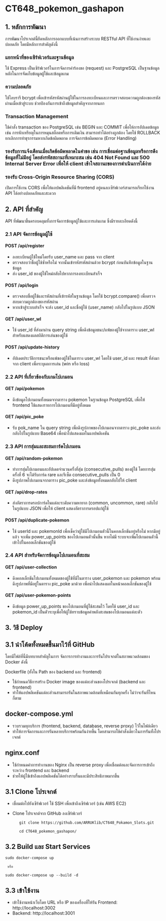 # CT648_pokemon_gashapon
## 1. หลักการพัฒนา
การพัฒนาโปรเจกต์นี้ยึดหลักการออกแบบที่เน้นการสร้างระบบ RESTful API ที่ใช้งานง่ายและปลอดภัย โดยมีหลักการสำคัญดังนี้
### แยกหน้าที่ของเซิร์ฟเวอร์และฐานข้อมูล
ใช้ Express เป็นเซิร์ฟเวอร์ในการจัดการคำร้องขอ (request) และ PostgreSQL เป็นฐานข้อมูลหลักในการจัดเก็บข้อมูลผู้ใช้และข้อมูลเกม
### ความปลอดภัย
ใช้ไลบรารี bcrypt เพื่อเข้ารหัสรหัสผ่านผู้ใช้ในการลงทะเบียนและการตรวจสอบความถูกต้องของรหัสผ่านเมื่อเข้าสู่ระบบ ช่วยป้องกันการเข้าถึงข้อมูลสำคัญจากภายนอก
### Transaction Management
ใช้คำสั่ง transaction ของ PostgreSQL เช่น BEGIN และ COMMIT เพื่อให้การอัปเดตข้อมูล เช่น การหักเหรียญในการหมุนสล็อตหรือการเติมเงิน สามารถทำได้อย่างถูกต้อง โดยใช้ ROLLBACK ยกเลิกการทำธุรกรรมหากเกิดข้อผิดพลาด
การจัดการข้อผิดพลาด (Error Handling)
### รองรับการแจ้งเตือนเมื่อเกิดข้อผิดพลาดในคำขอ เช่น การเชื่อมต่อฐานข้อมูลหรือการดึงข้อมูลที่ไม่มีอยู่ โดยส่งรหัสสถานะที่เหมาะสม เช่น 404 Not Found และ 500 Internal Server Error เพื่อให้ client เข้าใจสถานะของการดำเนินการได้ง่าย
### รองรับ Cross-Origin Resource Sharing (CORS)
เปิดการใช้งาน CORS เพื่อให้แอปพลิเคชันที่มี frontend อยู่คนละเซิร์ฟเวอร์สามารถเรียกใช้งาน API ได้อย่างปลอดภัยและสะดวก
## 2. API ที่สำคัญ
API ที่พัฒนาขึ้นครอบคลุมทั้งการจัดการข้อมูลผู้ใช้และการเล่นเกม ซึ่งมีรายละเอียดดังนี้
### 2.1 API จัดการข้อมูลผู้ใช้
#### POST /api/register
- ลงทะเบียนผู้ใช้ใหม่โดยรับ user_name และ pass จาก client
- ตรวจสอบว่าชื่อผู้ใช้ซ้ำหรือไม่ จากนั้นเข้ารหัสรหัสผ่านด้วย bcrypt ก่อนบันทึกข้อมูลในฐานข้อมูล
- ส่ง user_id ของผู้ใช้ใหม่กลับไปหากการลงทะเบียนสำเร็จ
#### POST /api/login
- ตรวจสอบชื่อผู้ใช้และรหัสผ่านที่เข้ารหัสในฐานข้อมูล โดยใช้ bcrypt.compare() เพื่อตรวจสอบความถูกต้องของรหัสผ่าน
- หากเข้าสู่ระบบสำเร็จ จะส่ง user_id และชื่อผู้ใช้ (user_name) กลับไปในรูปแบบ JSON
#### GET /api/user_wl
- ใช้ user_id ที่ส่งมาผ่าน query string เพื่อดึงข้อมูลชนะ/แพ้ของผู้ใช้จากตาราง user_wl สำหรับแสดงผลสถิติการเล่นของผู้ใช้
#### POST /api/update-history
- อัปเดตประวัติการชนะหรือแพ้ของผู้ใช้ในตาราง user_wl โดยใช้ user_id และ result ที่ส่งมาจาก client เพื่อระบุผลการเล่น (win หรือ loss)
### 2.2 API ที่เกี่ยวข้องกับเกมโปเกมอน
#### GET /api/pokemon
- ดึงข้อมูลโปเกมอนทั้งหมดจากตาราง pokemon ในฐานข้อมูล PostgreSQL เพื่อให้ frontend ใช้แสดงรายการโปเกมอนที่มีอยู่ทั้งหมด
#### GET /api/pic_poke
- รับ pok_name ใน query string เพื่อดึงรูปภาพของโปเกมอนจากตาราง pic_poke และส่งกลับไปในรูปแบบ Base64 เพื่อนำไปแสดงผลในแอปพลิเคชัน
### 2.3 API การสุ่มและสะสมการ์ดโปเกมอน
#### GET /api/random-pokemon
- ทำการสุ่มโปเกมอนและอัปเดตจำนวนครั้งที่สุ่ม (consecutive_pulls) ของผู้ใช้ โดยการสุ่มครั้งที่ 6 จะได้รับการ์ด rare และรีเซ็ต consecutive_pulls เป็น 0
- ดึงรูปภาพโปเกมอนจากตาราง pic_poke และส่งข้อมูลทั้งหมดกลับไปให้ client
#### GET /api/drop-rates
- ส่งอัตราการดรอปการ์ดในแต่ละระดับความหายาก (common, uncommon, rare) กลับไปในรูปแบบ JSON เพื่อให้ client แสดงอัตราการดรอปแก่ผู้ใช้
#### POST /api/duplicate-pokemon
- ใช้ userId และ pokemonId เพื่อเช็คว่าผู้ใช้มีโปเกมอนตัวนี้ในคอลเล็กชันอยู่หรือไม่ หากมีอยู่แล้ว จะเพิ่ม power_up_points ของโปเกมอนตัวนั้นขึ้น หากไม่มี ระบบจะเพิ่มโปเกมอนตัวนี้เข้าไปในคอลเล็กชันของผู้ใช้
### 2.4 API สำหรับจัดการข้อมูลโปเกมอนที่สะสม
#### GET /api/user-collection
- ดึงคอลเล็กชันโปเกมอนทั้งหมดของผู้ใช้ที่มีในตาราง user_pokemon และ pokemon พร้อมดึงรูปภาพที่มีอยู่ในตาราง pic_poke มาด้วย เพื่อนำไปแสดงผลในหน้าคอลเล็กชันของผู้ใช้
#### GET /api/user-pokemon-points
- ดึงข้อมูล power_up_points ของโปเกมอนที่ผู้ใช้สะสมไว้ โดยใช้ user_id และ pokemon_id เป็นตัวระบุเพื่อให้ผู้ใช้ทราบข้อมูลค่าพลังสะสมของโปเกมอนแต่ละตัว
## 3. วิธี Deploy
## 3.1 นำโค้ดทั้งหมดขึ้นมาไว้ที่ GitHub
โดยมีไฟล์ที่นี้มีบทบาทสำคัญในการ จัดการการทำงานและการรันโปรเจกต์ในสภาพแวดล้อมของ Docker ดังนี้

Dockerfile (ทั้งใน Path ของ backend และ frontend)
- ใช้กำหนดวิธีการสร้าง Docker image ของแต่ละส่วนของโปรเจกต์ (backend และ frontend)
- ทำให้แอปพลิเคชันแต่ละส่วนสามารถรันในสภาพแวดล้อมที่เหมือนกันทุกครั้ง ไม่ว่าจะรันที่ไหนก็ตาม
## docker-compose.yml
- รวบรวมทุกบริการ (frontend, backend, database, reverse proxy) ไว้ในไฟล์เดียว
- ทำให้การจัดการและการรันหลายบริการพร้อมกันง่ายขึ้น โดยสามารถใช้คำสั่งเดียวในการรันทั้งโปรเจกต์
## nginx.conf
- ใช้กำหนดค่าการทำงานของ Nginx เป็น reverse proxy เพื่อเชื่อมต่อและจัดการการเข้าถึงระหว่าง frontend และ backend
- ช่วยให้ผู้ใช้เข้าถึงแอปพลิเคชันได้อย่างราบรื่นและมีประสิทธิภาพมากขึ้น
## 3.1 Clone โปรเจกต์
- เชื่อมต่อไปยังเซิร์ฟเวอร์ ใช้ SSH เพื่อเข้าถึงเซิร์ฟเวอร์ (เช่น AWS EC2)
- Clone โปรเจกต์จาก GitHub ลงเซิร์ฟเวอร์
     ```
        git clone https://github.com/ARRUKlib/CT648_Pokamon_Slots.git
     ```
   
    ```
       cd CT648_pokemon_gashapon/
     ```
## 3.2 Build และ Start Services
 ```
 sudo docker-compose up
  ```
     หรือ 
  ```
  sudo docker-compose up --build -d
 ```
## 3.3 เข้าใช้งาน
- เข้าใช้งานหน้าเว็บโดย URL หรือ IP ของเครื่องที่ให้รัน Frontend: http://localhost:3002
- Backend: http://localhost:3001
